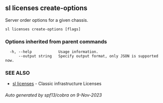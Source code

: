 ## sl licenses create-options

Server order options for a given chassis.

```
sl licenses create-options [flags]
```

### Options inherited from parent commands

```
  -h, --help            Usage information.
      --output string   Specify output format, only JSON is supported now.
```

### SEE ALSO

* [sl licenses](sl_licenses.md)	 - Classic infrastructure Licenses

###### Auto generated by spf13/cobra on 9-Nov-2023

